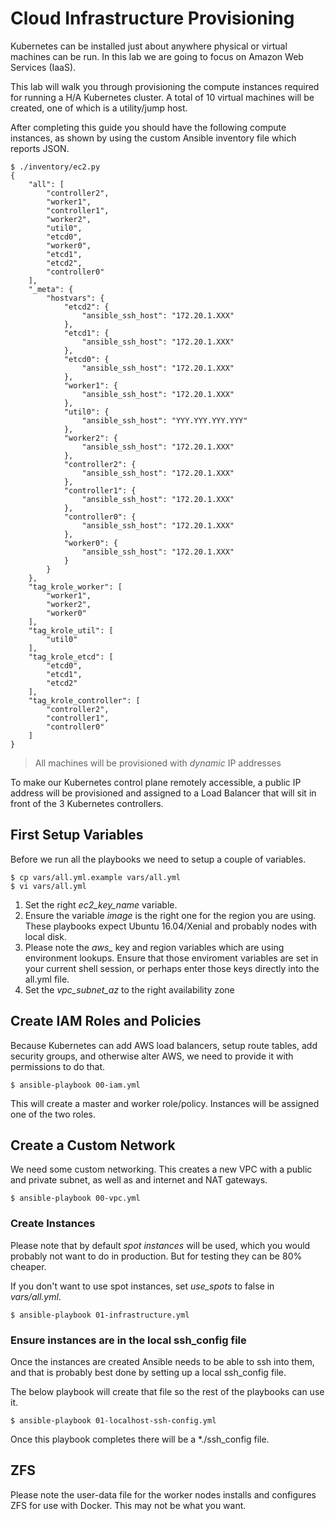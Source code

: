 # Cloud Infrastructure Provisioning

Kubernetes can be installed just about anywhere physical or virtual machines can be run. In this lab we are going to focus on Amazon Web Services (IaaS).

This lab will walk you through provisioning the compute instances required for running a H/A Kubernetes cluster. A total of 10 virtual machines will be created, one of which is a utility/jump host.

After completing this guide you should have the following compute instances, as shown by using the custom Ansible inventory file which reports JSON. 

````
$ ./inventory/ec2.py 
{
    "all": [
        "controller2", 
        "worker1", 
        "controller1", 
        "worker2", 
        "util0", 
        "etcd0", 
        "worker0", 
        "etcd1", 
        "etcd2", 
        "controller0"
    ], 
    "_meta": {
        "hostvars": {
            "etcd2": {
                "ansible_ssh_host": "172.20.1.XXX"
            }, 
            "etcd1": {
                "ansible_ssh_host": "172.20.1.XXX"
            }, 
            "etcd0": {
                "ansible_ssh_host": "172.20.1.XXX"
            }, 
            "worker1": {
                "ansible_ssh_host": "172.20.1.XXX"
            }, 
            "util0": {
                "ansible_ssh_host": "YYY.YYY.YYY.YYY"
            }, 
            "worker2": {
                "ansible_ssh_host": "172.20.1.XXX"
            }, 
            "controller2": {
                "ansible_ssh_host": "172.20.1.XXX"
            }, 
            "controller1": {
                "ansible_ssh_host": "172.20.1.XXX"
            }, 
            "controller0": {
                "ansible_ssh_host": "172.20.1.XXX"
            }, 
            "worker0": {
                "ansible_ssh_host": "172.20.1.XXX"
            }
        }
    }, 
    "tag_krole_worker": [
        "worker1", 
        "worker2", 
        "worker0"
    ], 
    "tag_krole_util": [
        "util0"
    ], 
    "tag_krole_etcd": [
        "etcd0", 
        "etcd1", 
        "etcd2"
    ], 
    "tag_krole_controller": [
        "controller2", 
        "controller1", 
        "controller0"
    ]
}

````

> All machines will be provisioned with *dynamic* IP addresses

To make our Kubernetes control plane remotely accessible, a public IP address will be provisioned and assigned to a Load Balancer that will sit in front of the 3 Kubernetes controllers.

## First Setup Variables

Before we run all the playbooks we need to setup a couple of variables.

```
$ cp vars/all.yml.example vars/all.yml
$ vi vars/all.yml
```

1. Set the right *ec2_key_name* variable.
1. Ensure the variable *image* is the right one for the region you are using. These playbooks expect Ubuntu 16.04/Xenial and probably nodes with local disk.
1. Please note the *aws_* key and region variables which are using environment lookups. Ensure that those enviroment variables are set in your current shell session, or perhaps enter those keys directly into the all.yml file.
1. Set the *vpc_subnet_az* to the right availability zone

## Create IAM Roles and Policies

Because Kubernetes can add AWS load balancers, setup route tables, add security groups, and otherwise alter AWS, we need to provide it with permissions to do that.

```
$ ansible-playbook 00-iam.yml
```

This will create a master and worker role/policy. Instances will be assigned one of the two roles.

## Create a Custom Network

We need some custom networking. This creates a new VPC with a public and private subnet, as well as and internet and NAT gateways.

```
$ ansible-playbook 00-vpc.yml
```

### Create Instances

Please note that by default *spot instances* will be used, which you would probably not want to do in production. But for testing they can be 80% cheaper.

If you don't want to use spot instances, set *use_spots* to false in *vars/all.yml*.


```
$ ansible-playbook 01-infrastructure.yml
```

### Ensure instances are in the local ssh_config file

Once the instances are created Ansible needs to be able to ssh into them, and that is probably best done by setting up a local ssh_config file.

The below playbook will create that file so the rest of the playbooks can use it.

```
$ ansible-playbook 01-localhost-ssh-config.yml
```

Once this playbook completes there will be a *./ssh_config file.

## ZFS

Please note the user-data file for the worker nodes installs and configures ZFS for use with Docker. This may not be what you want.
